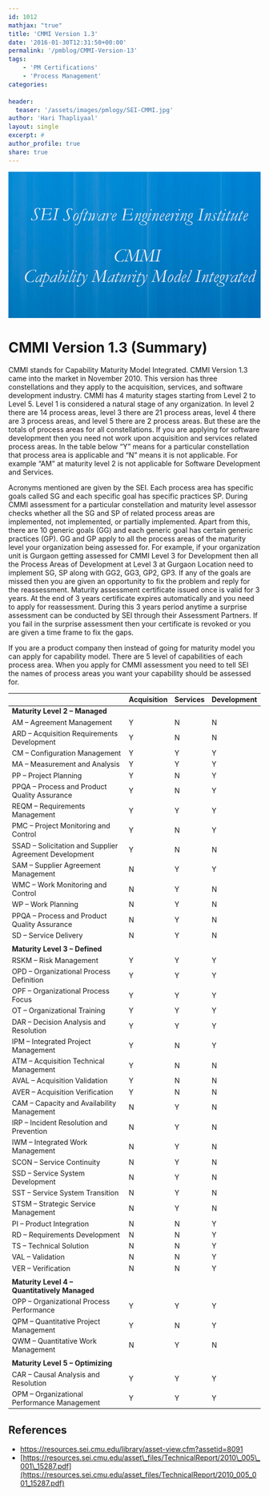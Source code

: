 ```yaml
---
id: 1012   
mathjax: "true"
title: 'CMMI Version 1.3'
date: '2016-01-30T12:31:50+00:00'
permalink: '/pmblog/CMMI-Version-13'
tags: 
    - 'PM Certifications'
    - 'Process Management'
categories:

header:
  teaser: '/assets/images/pmlogy/SEI-CMMI.jpg'
author: 'Hari Thapliyaal'
layout: single
excerpt: #
author_profile: true
share: true
---
```

![](/assets/images/pmlogy/SEI-CMMI.jpg)


# CMMI Version 1.3 (Summary)

CMMI stands for Capability Maturity Model Integrated. CMMI Version 1.3 came into the market in November 2010. This version has three constellations and they apply to the acquisition, services, and software development industry. CMMI has 4 maturity stages starting from Level 2 to Level 5. Level 1 is considered a natural stage of any organization. In level 2 there are 14 process areas, level 3 there are 21 process areas, level 4 there are 3 process areas, and level 5 there are 2 process areas. But these are the totals of process areas for all constellations. If you are applying for software development then you need not work upon acquisition and services related process areas. In the table below “Y” means for a particular constellation that process area is applicable and “N” means it is not applicable. For example “AM” at maturity level 2 is not applicable for Software Development and Services.

Acronyms mentioned are given by the SEI. Each process area has specific goals called SG and each specific goal has specific practices SP. During CMMI assessment for a particular constellation and maturity level assessor checks whether all the SG and SP of related process areas are implemented, not implemented, or partially implemented. Apart from this, there are 10 generic goals (GG) and each generic goal has certain generic practices (GP). GG and GP apply to all the process areas of the maturity level your organization being assessed for. For example, if your organization unit is Gurgaon getting assessed for CMMI Level 3 for Development then all the Process Areas of Development at Level 3 at Gurgaon Location need to implement SG, SP along with GG2, GG3, GP2, GP3. If any of the goals are missed then you are given an opportunity to fix the problem and reply for the reassessment. Maturity assessment certificate issued once is valid for 3 years. At the end of 3 years certificate expires automatically and you need to apply for reassessment. During this 3 years period anytime a surprise assessment can be conducted by SEI through their Assessment Partners. If you fail in the surprise assessment then your certificate is revoked or you are given a time frame to fix the gaps.

If you are a product company then instead of going for maturity model you can apply for capability model. There are 5 level of capabilities of each process area. When you apply for CMMI assessment you need to tell SEI the names of process areas you want your capability should be assessed for.

|  | **Acquisition** | **Services** | **Development** |
|---|---|---|---|
| **Maturity Level 2 – Managed** |  |  |  |
| AM – Agreement Management | Y | N | N |
| ARD – Acquisition Requirements Development | Y | N | N |
| CM – Configuration Management | Y | Y | Y |
| MA – Measurement and Analysis | Y | Y | Y |
| PP – Project Planning | Y | N | Y |
| PPQA – Process and Product Quality Assurance | Y | N | Y |
| REQM – Requirements Management | Y | Y | Y |
| PMC – Project Monitoring and Control | Y | N | Y |
| SSAD – Solicitation and Supplier Agreement Development | Y | N | N |
| SAM – Supplier Agreement Management | N | Y | Y |
| WMC – Work Monitoring and Control | N | Y | N |
| WP – Work Planning | N | Y | N |
| PPQA – Process and Product Quality Assurance | N | Y | N |
| SD – Service Delivery | N | Y | N |
|  |  |  |  |
| **Maturity Level 3 – Defined** |  |  |  |
| RSKM – Risk Management | Y | Y | Y |
| OPD – Organizational Process Definition | Y | Y | Y |
| OPF – Organizational Process Focus | Y | Y | Y |
| OT – Organizational Training | Y | Y | Y |
| DAR – Decision Analysis and Resolution | Y | Y | Y |
| IPM – Integrated Project Management | Y | N | Y |
| ATM – Acquisition Technical Management | Y | N | N |
| AVAL – Acquisition Validation | Y | N | N |
| AVER – Acquisition Verification | Y | N | N |
| CAM – Capacity and Availability Management | N | Y | N |
| IRP – Incident Resolution and Prevention | N | Y | N |
| IWM – Integrated Work Management | N | Y | N |
| SCON – Service Continuity | N | Y | N |
| SSD – Service System Development | N | Y | N |
| SST – Service System Transition | N | Y | N |
| STSM – Strategic Service Management | N | Y | N |
| PI – Product Integration | N | N | Y |
| RD – Requirements Development | N | N | Y |
| TS – Technical Solution | N | N | Y |
| VAL – Validation | N | N | Y |
| VER – Verification | N | N | Y |
|  |  |  |  |
| **Maturity Level 4 – Quantitatively Managed** |  |  |  |
| OPP – Organizational Process Performance | Y | Y | Y |
| QPM – Quantitative Project Management | Y | N | Y |
| QWM – Quantitative Work Management | N | Y | N |
|  |  |  |  |
| **Maturity Level 5 – Optimizing** |  |  |  |
| CAR – Causal Analysis and Resolution | Y | Y | Y |
| OPM – Organizational Performance Management | Y | Y | Y |

## References

- <https://resources.sei.cmu.edu/library/asset-view.cfm?assetid=8091>
- [https://resources.sei.cmu.edu/asset\_files/TechnicalReport/2010\_005\_001\_15287.pdf](https://resources.sei.cmu.edu/asset_files/TechnicalReport/2010_005_001_15287.pdf)